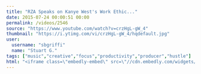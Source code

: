 ```yaml
---
title: "RZA Speaks on Kanye West's Work Ethic..."
date: 2015-07-24 00:00:51 00:00
permalink: /videos/2546
source: "https://www.youtube.com/watch?v=crzHgL-gW_4"
thumbnail: "https://i.ytimg.com/vi/crzHgL-gW_4/hqdefault.jpg"
user:
  username: "sbgriffi"
  name: "Stuart G."
tags: ["music","creative","focus","productivity","producer","hustle"]
html: "<iframe class=\"embedly-embed\" src=\"//cdn.embedly.com/widgets/media.html?src=https%3A%2F%2Fwww.youtube.com%2Fembed%2FcrzHgL-gW_4%3Fwmode%3Dtransparent%26feature%3Doembed&wmode=transparent&url=https%3A%2F%2Fwww.youtube.com%2Fwatch%3Fv%3DcrzHgL-gW_4&image=https%3A%2F%2Fi.ytimg.com%2Fvi%2FcrzHgL-gW_4%2Fhqdefault.jpg&key=daaebf4d9cdd46779200162d0ca86e20&type=text%2Fhtml&schema=youtube\" width=\"854\" height=\"480\" scrolling=\"no\" frameborder=\"0\" allowfullscreen></iframe>"
---
```


